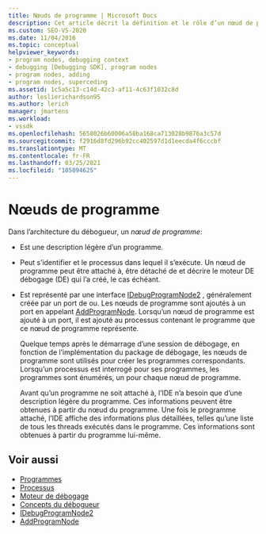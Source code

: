 ```yaml
---
title: Nœuds de programme | Microsoft Docs
description: Cet article décrit la définition et le rôle d’un nœud de programme dans l’architecture du débogueur dans Visual Studio.
ms.custom: SEO-VS-2020
ms.date: 11/04/2016
ms.topic: conceptual
helpviewer_keywords:
- program nodes, debugging context
- debugging [Debugging SDK], program nodes
- program nodes, adding
- program nodes, superceding
ms.assetid: 1c5a5c13-c14d-42c3-af11-4c63f1032c8d
author: leslierichardson95
ms.author: lerich
manager: jmartens
ms.workload:
- vssdk
ms.openlocfilehash: 5658026b60006a58ba168ca713028b9876a3c57d
ms.sourcegitcommit: f2916d8fd296b92cc402597d1d1eecda4f6cccbf
ms.translationtype: MT
ms.contentlocale: fr-FR
ms.lasthandoff: 03/25/2021
ms.locfileid: "105094625"
---
```

# <a name="program-nodes"></a>Nœuds de programme
Dans l’architecture du débogueur, un *nœud de programme*:

- Est une description légère d’un programme.

- Peut s’identifier et le processus dans lequel il s’exécute. Un nœud de programme peut être attaché à, être détaché de et décrire le moteur DE débogage (DE) qui l’a créé, le cas échéant.

- Est représenté par une interface [IDebugProgramNode2](../../extensibility/debugger/reference/idebugprogramnode2.md) , généralement créée par un port de ou. Les nœuds de programme sont ajoutés à un port en appelant [AddProgramNode](../../extensibility/debugger/reference/idebugportnotify2-addprogramnode.md). Lorsqu’un nœud de programme est ajouté à un port, il est ajouté au processus contenant le programme que ce nœud de programme représente.

  Quelque temps après le démarrage d’une session de débogage, en fonction de l’implémentation du package de débogage, les nœuds de programme sont utilisés pour créer les programmes correspondants. Lorsqu’un processus est interrogé pour ses programmes, les programmes sont énumérés, un pour chaque nœud de programme.

  Avant qu’un programme ne soit attaché à, l’IDE n’a besoin que d’une description légère du programme. Ces informations peuvent être obtenues à partir du nœud du programme. Une fois le programme attaché, l’IDE affiche des informations plus détaillées, telles qu’une liste de tous les threads exécutés dans le programme. Ces informations sont obtenues à partir du programme lui-même.

## <a name="see-also"></a>Voir aussi
- [Programmes](../../extensibility/debugger/programs.md)
- [Processus](../../extensibility/debugger/processes.md)
- [Moteur de débogage](../../extensibility/debugger/debug-engine.md)
- [Concepts du débogueur](../../extensibility/debugger/debugger-concepts.md)
- [IDebugProgramNode2](../../extensibility/debugger/reference/idebugprogramnode2.md)
- [AddProgramNode](../../extensibility/debugger/reference/idebugportnotify2-addprogramnode.md)
